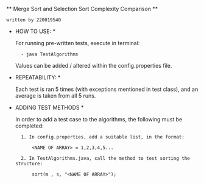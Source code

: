 ** Merge Sort and Selection Sort Complexity Comparison **

    written by 220019540

* HOW TO USE: *

    For running pre-written tests, execute in terminal:

        - java TestAlgorithms

    Values can be added / altered within the config.properties file.

* REPEATABILITY: *

    Each test is ran 5 times (with exceptions mentioned in test class), and an average is taken from all 5 runs.

* ADDING TEST METHODS *

    In order to add a test case to the algorithms, the following must be completed:

        1. In config.properties, add a suitable list, in the format:

            <NAME OF ARRAY> = 1,2,3,4,5...

        2. In TestAlgorithms.java, call the method to test sorting the structure:

            sort(m , s, "<NAME OF ARRAY>");

        
